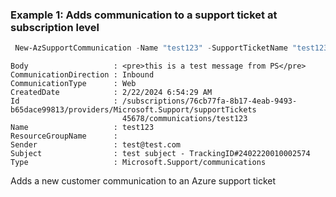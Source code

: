 ### Example 1: Adds communication to a support ticket at subscription level
```powershell
 New-AzSupportCommunication -Name "test123" -SupportTicketName "test12345678" -Body "this is a test message from PS" -Subject "test subject" -Sender "test@test.com"
```

```output
Body                   : <pre>this is a test message from PS</pre>
CommunicationDirection : Inbound
CommunicationType      : Web
CreatedDate            : 2/22/2024 6:54:29 AM
Id                     : /subscriptions/76cb77fa-8b17-4eab-9493-b65dace99813/providers/Microsoft.Support/supportTickets
                         45678/communications/test123
Name                   : test123
ResourceGroupName      :
Sender                 : test@test.com
Subject                : test subject - TrackingID#2402220010002574
Type                   : Microsoft.Support/communications
```

Adds a new customer communication to an Azure support ticket